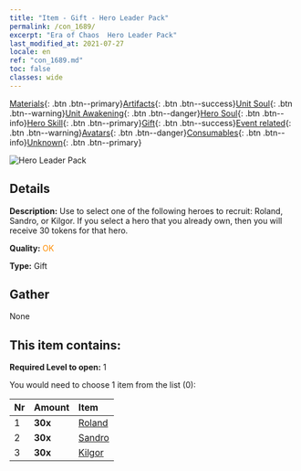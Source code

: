 ```yaml
---
title: "Item - Gift - Hero Leader Pack"
permalink: /con_1689/
excerpt: "Era of Chaos  Hero Leader Pack"
last_modified_at: 2021-07-27
locale: en
ref: "con_1689.md"
toc: false
classes: wide
---
```

 [Materials](/Items/){: .btn .btn--primary}[Artifacts](/Items/Artifacts/){: .btn .btn--success}[Unit Soul](/Items/UnitSoul/){: .btn .btn--warning}[Unit Awakening](/Items/UnitAwakening/){: .btn .btn--danger}[Hero Soul](/Items/HeroSoul/){: .btn .btn--info}[Hero Skill](/Items/HeroSkill/){: .btn .btn--primary}[Gift](/Items/Gift/){: .btn .btn--success}[Event related](/Items/Events/){: .btn .btn--warning}[Avatars](/Items/Avatars/){: .btn .btn--danger}[Consumables](/Items/Consumables/){: .btn .btn--info}[Unknown](/Items/Unknown/){: .btn .btn--primary}

 ![Hero Leader Pack](/images/t/i_907288.png)

## Details
 **Description:** Use to select one of the following heroes to recruit: Roland, Sandro, or Kilgor. If you select a hero that you already own, then you will receive 30 tokens for that hero.

 **Quality:** <span style="color: #FF8C00">OK</span>

 **Type:** Gift

## Gather

  None

## This item contains:

 **Required Level to open:** 1

 You would need to choose 1 item from the list (0):

  | Nr | Amount |     Item    |
  |:---|:-------|:------------|
  | 1 |  **30x** | [Roland](/Items/her_362/) |  | 
  | 2 |  **30x** | [Sandro](/Items/her_371/) |  | 
  | 3 |  **30x** | [Kilgor](/Items/her_374/) |  | 
